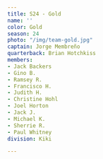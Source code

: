 ```yaml
---
title: S24 - Gold
name: ''
color: Gold
season: 24
photo: "/img/team-gold.jpg"
captain: Jorge Membreño
quarterback: Brian Hotchkiss
members:
- Jack Backers
- Gino B.
- Ramsey R.
- Francisco H.
- Judith H.
- Christine Hohl
- Joel Horton
- Jack J.
- Michael K.
- Sherrie R.
- Paul Whitney
division: Kiki

---
```

